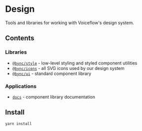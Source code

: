 # Design

Tools and libraries for working with Voiceflow's design system.

## Contents

### Libraries

- [`@bync/style`](./libs/style/README.md) - low-level styling and styled component utilities
- [`@bync/icons`](./libs/icons/README.md) - all SVG icons used by our design system
- [`@bync/ui`](./libs/ui/README.md) - standard component library

### Applications

- [`docs`](./apps/docs/README.md) - component library documentation

## Install

```sh
yarn install
```
